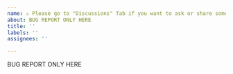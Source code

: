 ```yaml
---
name: ⚠ Please go to "Discussions" Tab if you want to ask or share something
about: BUG REPORT ONLY HERE
title: ''
labels: ''
assignees: ''

---
```


BUG REPORT ONLY HERE
